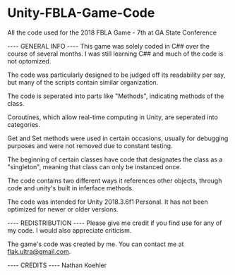 # Unity-FBLA-Game-Code
All the code used for the 2018 FBLA Game - 7th at GA State Conference

---- GENERAL INFO ----
This game was solely coded in C## over the course of several months. I was still learning C## and much of the code is not optomized.

The code was particularly designed to be judged off its readability per say, but many of the scripts contain similar organization.

  The code is seperated into parts like "Methods", indicating methods of the class.
  
  Coroutines, which allow real-time computing in Unity, are seperated into categories.
  
  Get and Set methods were used in certain occasions, usually for debugging purposes and were not removed due to constant testing.
  
  The beginning of certain classes have code that designates the class as a "singleton", meaning that class can only be instanced once.
  
  The code contains two different ways it references other objects, through code and unity's built in inferface methods.
  
The code was intended for Unity 2018.3.6f1 Personal. It has not been optimized for newer or older versions.

---- REDISTRIBUTION ----
Please give me credit if you find use for any of my code. I would also appreciate criticism.

The game's code was created by me. You can contact me at flak.ultra@gmail.com.

---- CREDITS ----
Nathan Koehler
